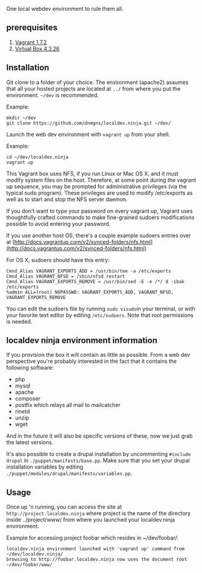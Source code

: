 One local webdev environment to rule them all.

## prerequisites
1. [Vagrant 1.7.2](https://dl.bintray.com/mitchellh/vagrant/vagrant_1.7.2.dmg)
2. [Virtual Box 4.3.26](http://download.virtualbox.org/virtualbox/4.3.26)

## Installation
Git clone to a folder of your choice. The environment (apache2) assumes that all your hosted projects are located at ```../``` from where you put the environment.
```~/dev``` is recommended.

Example:
```
mkdir ~/dev
git clone https://github.com/dnmgns/localdev.ninja.git ~/dev/
```

Launch the web dev environment with ```vagrant up``` from your shell.

Example:
```
cd ~/dev/localdev.ninja
vagrant up
```

This Vagrant box uses NFS, if you run Linux or Mac OS X, and it must modify system files on the host. Therefore, at some point during the vagrant up sequence, you may be prompted for administrative privileges (via the typical sudo program). These privileges are used to modify /etc/exports as well as to start and stop the NFS server daemon.

If you don't want to type your password on every vagrant up, Vagrant uses thoughtfully crafted commands to make fine-grained sudoers modifications possible to avoid entering your password.

If you use another host OS, there's a couple example sudoers entries over at [http://docs.vagrantup.com/v2/synced-folders/nfs.html](http://docs.vagrantup.com/v2/synced-folders/nfs.html)

For OS X, sudoers should have this entry:
```
Cmnd_Alias VAGRANT_EXPORTS_ADD = /usr/bin/tee -a /etc/exports
Cmnd_Alias VAGRANT_NFSD = /sbin/nfsd restart
Cmnd_Alias VAGRANT_EXPORTS_REMOVE = /usr/bin/sed -E -e /*/ d -ibak /etc/exports
%admin ALL=(root) NOPASSWD: VAGRANT_EXPORTS_ADD, VAGRANT_NFSD, VAGRANT_EXPORTS_REMOVE
```

You can edit the sudoers file by running ```sudo visudo```in your terminal, or with your favorite text editor by editing ```/etc/sudoers```. Note that root permissions is needed.

## localdev ninja environment information
If you provision the box it will contain as little as possible. From a web dev perspective you're probably interested in the fact that it contains the following software:
* php
* mysql
* apache
* composer
* postfix which relays all mail to mailcatcher
* rinetd
* unzip
* wget

And in the future it will also be specific versions of these, now we just grab the latest versions.

It's also possible to create a drupal installation by uncommenting ```#include drupal``` in ```./puppet/manifests/base.pp```. Make sure that you set your drupal installation variables by editing ```./puppet/modules/drupal/manifests/variables.pp```.

## Usage
Once up 'n running, you can access the site at ```http://project.localdev.ninja``` where project is the name of the directory inside ../project/www/ from where you launched your localdev.ninja environment.

Example for accessing project foobar which resides in ~/dev/foobar/:
```
localdev.ninja environment launched with 'vagrant up' command from ~/dev/localdev.ninja/
browsing to http://foobar.localdev.ninja now uses the document root ~/dev/foobar/www/
```